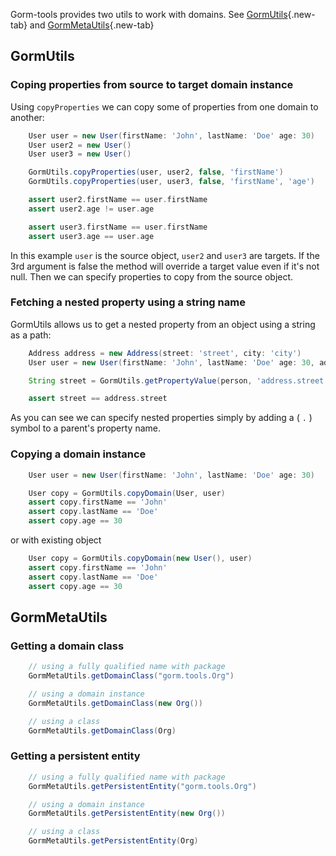 Gorm-tools provides two utils to work with domains.
See [GormUtils]{.new-tab}
and [GormMetaUtils]{.new-tab}

## GormUtils

### Coping properties from source to target domain instance

Using ```copyProperties``` we can copy some of properties from one domain to another:

```groovy
    User user = new User(firstName: 'John', lastName: 'Doe' age: 30)
    User user2 = new User()
    User user3 = new User()

    GormUtils.copyProperties(user, user2, false, 'firstName')
    GormUtils.copyProperties(user, user3, false, 'firstName', 'age')

    assert user2.firstName == user.firstName
    assert user2.age != user.age

    assert user3.firstName == user.firstName
    assert user3.age == user.age
```
In this example ```user``` is the source object, ```user2``` and ```user3``` are targets.
If the 3rd argument is false the method will override a target value even if it's not null.
Then we can specify properties to copy from the source object.

### Fetching a nested property using a string name

GormUtils allows us to get a nested property from an object using a string as a path:

```groovy
    Address address = new Address(street: 'street', city: 'city')
    User user = new User(firstName: 'John', lastName: 'Doe' age: 30, address: address)

    String street = GormUtils.getPropertyValue(person, 'address.street')

    assert street == address.street
```
As you can see we can specify nested properties simply by adding a ( ``` . ``` ) symbol to a parent's property name.

### Copying a domain instance

```groovy
    User user = new User(firstName: 'John', lastName: 'Doe' age: 30)

    User copy = GormUtils.copyDomain(User, user)
    assert copy.firstName == 'John'
    assert copy.lastName == 'Doe'
    assert copy.age == 30
```
or with existing object

```groovy
    User copy = GormUtils.copyDomain(new User(), user)
    assert copy.firstName == 'John'
    assert copy.lastName == 'Doe'
    assert copy.age == 30
```

## GormMetaUtils

### Getting a domain class

```groovy
    // using a fully qualified name with package
    GormMetaUtils.getDomainClass("gorm.tools.Org")

    // using a domain instance
    GormMetaUtils.getDomainClass(new Org())

    // using a class
    GormMetaUtils.getDomainClass(Org)

```

### Getting a persistent entity

```groovy
    // using a fully qualified name with package
    GormMetaUtils.getPersistentEntity("gorm.tools.Org")

    // using a domain instance
    GormMetaUtils.getPersistentEntity(new Org())

    // using a class
    GormMetaUtils.getPersistentEntity(Org)
```

[GormUtils]:https://yakworks.github.io/gorm-tools/api/gorm/tools/GormUtils.html
[GormMetaUtils]:https://yakworks.github.io/gorm-tools/api/gorm/tools/GormMetaUtils.html
